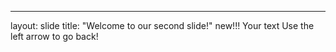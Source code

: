
---
layout: slide
title: "Welcome to our second slide!"
new!!!
Your text
Use the left arrow to go back!
